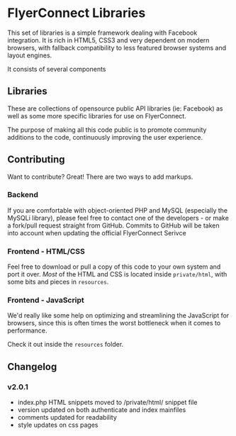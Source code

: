FlyerConnect Libraries
=============

This set of libraries is a simple framework dealing with Facebook integration. It is rich in HTML5, CSS3 and very dependent on modern browsers, with fallback compatibility to less featured browser systems and layout engines.

It consists of several components

Libraries
----------

These are collections of opensource public API libraries (ie: Facebook) as well as some more specific libraries for use on FlyerConnect.

The purpose of making all this code public is to promote community additions to the code, continuously improving the user experience.


Contributing
----------

Want to contribute? Great! There are two ways to add markups.


### Backend

If you are comfortable with object-oriented PHP and MySQL (especially the MySQLi library), please feel free to contact one of the developers - or make a fork/pull request straight from GitHub. Commits to GitHub will be taken into account when updating the official FlyerConnect Serivce


### Frontend - HTML/CSS

Feel free to download or pull a copy of this code to your own system and port it over. 
*Most* of the HTML and CSS is located inside `private/html`, with some bits and pieces in `resources`.

### Frontend - JavaScript

We'd really like some help on optimizing and streamlining the JavaScript for browsers, since this is often times the worst bottleneck when it comes to performance.

Check it out inside the `resources` folder.

Changelog
---------

### v2.0.1
* index.php HTML snippets moved to /private/html/ snippet file
* version updated on both authenticate and index mainfiles
* comments updated for readability
* style updates on css pages
